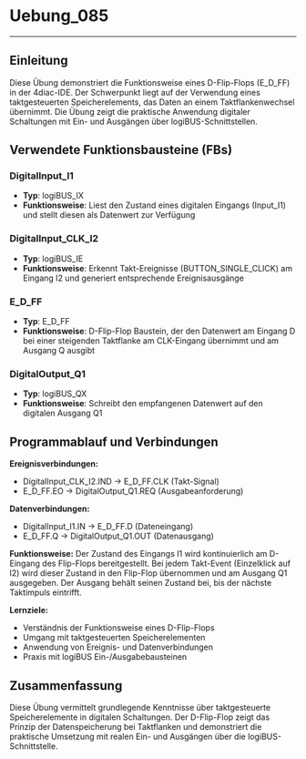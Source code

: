 # Uebung_085

* * * * * * * * * *

## Einleitung
Diese Übung demonstriert die Funktionsweise eines D-Flip-Flops (E_D_FF) in der 4diac-IDE. Der Schwerpunkt liegt auf der Verwendung eines taktgesteuerten Speicherelements, das Daten an einem Taktflankenwechsel übernimmt. Die Übung zeigt die praktische Anwendung digitaler Schaltungen mit Ein- und Ausgängen über logiBUS-Schnittstellen.

## Verwendete Funktionsbausteine (FBs)

### DigitalInput_I1
- **Typ**: logiBUS_IX
- **Funktionsweise**: Liest den Zustand eines digitalen Eingangs (Input_I1) und stellt diesen als Datenwert zur Verfügung

### DigitalInput_CLK_I2  
- **Typ**: logiBUS_IE
- **Funktionsweise**: Erkennt Takt-Ereignisse (BUTTON_SINGLE_CLICK) am Eingang I2 und generiert entsprechende Ereignisausgänge

### E_D_FF
- **Typ**: E_D_FF
- **Funktionsweise**: D-Flip-Flop Baustein, der den Datenwert am Eingang D bei einer steigenden Taktflanke am CLK-Eingang übernimmt und am Ausgang Q ausgibt

### DigitalOutput_Q1
- **Typ**: logiBUS_QX
- **Funktionsweise**: Schreibt den empfangenen Datenwert auf den digitalen Ausgang Q1

## Programmablauf und Verbindungen

**Ereignisverbindungen:**
- DigitalInput_CLK_I2.IND → E_D_FF.CLK (Takt-Signal)
- E_D_FF.EO → DigitalOutput_Q1.REQ (Ausgabeanforderung)

**Datenverbindungen:**
- DigitalInput_I1.IN → E_D_FF.D (Dateneingang)
- E_D_FF.Q → DigitalOutput_Q1.OUT (Datenausgang)

**Funktionsweise:**
Der Zustand des Eingangs I1 wird kontinuierlich am D-Eingang des Flip-Flops bereitgestellt. Bei jedem Takt-Event (Einzelklick auf I2) wird dieser Zustand in den Flip-Flop übernommen und am Ausgang Q1 ausgegeben. Der Ausgang behält seinen Zustand bei, bis der nächste Taktimpuls eintrifft.

**Lernziele:**
- Verständnis der Funktionsweise eines D-Flip-Flops
- Umgang mit taktgesteuerten Speicherelementen
- Anwendung von Ereignis- und Datenverbindungen
- Praxis mit logiBUS Ein-/Ausgabebausteinen

## Zusammenfassung
Diese Übung vermittelt grundlegende Kenntnisse über taktgesteuerte Speicherelemente in digitalen Schaltungen. Der D-Flip-Flop zeigt das Prinzip der Datenspeicherung bei Taktflanken und demonstriert die praktische Umsetzung mit realen Ein- und Ausgängen über die logiBUS-Schnittstelle.